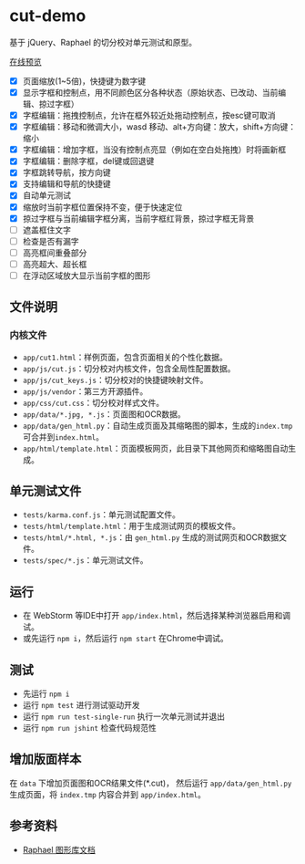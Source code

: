 # cut-demo

基于 jQuery、Raphael 的切分校对单元测试和原型。

[在线预览](http://ggbstudy.top/cut/)

- [x] 页面缩放(1~5倍)，快捷键为数字键
- [x] 显示字框和控制点，用不同颜色区分各种状态（原始状态、已改动、当前编辑、掠过字框）
- [x] 字框编辑：拖拽控制点，允许在框外较近处拖动控制点，按esc键可取消
- [x] 字框编辑：移动和微调大小，wasd 移动、alt+方向键：放大，shift+方向键：缩小
- [x] 字框编辑：增加字框，当没有控制点亮显（例如在空白处拖拽）时将画新框
- [x] 字框编辑：删除字框，del键或回退键
- [x] 字框跳转导航，按方向键
- [x] 支持编辑和导航的快捷键
- [x] 自动单元测试
- [x] 缩放时当前字框位置保持不变，便于快速定位
- [x] 掠过字框与当前编辑字框分离，当前字框红背景，掠过字框无背景
- [ ] 遮盖框住文字
- [ ] 检查是否有漏字
- [ ] 高亮框间重叠部分
- [ ] 高亮超大、超长框
- [ ] 在浮动区域放大显示当前字框的图形

## 文件说明

### 内核文件

- `app/cut1.html`：样例页面，包含页面相关的个性化数据。
- `app/js/cut.js`：切分校对内核文件，包含全局性配置数据。
- `app/js/cut_keys.js`：切分校对的快捷键映射文件。
- `app/js/vendor`：第三方开源插件。
- `app/css/cut.css`：切分校对样式文件。
- `app/data/*.jpg, *.js`：页面图和OCR数据。
- `app/data/gen_html.py`：自动生成页面及其缩略图的脚本，生成的`index.tmp` 可合并到`index.html`。
- `app/html/template.html`：页面模板网页，此目录下其他网页和缩略图自动生成。

## 单元测试文件

- `tests/karma.conf.js`：单元测试配置文件。
- `tests/html/template.html`：用于生成测试网页的模板文件。
- `tests/html/*.html, *.js`：由 `gen_html.py` 生成的测试网页和OCR数据文件。
- `tests/spec/*.js`：单元测试文件。

## 运行

- 在 WebStorm 等IDE中打开 `app/index.html`，然后选择某种浏览器启用和调试。
- 或先运行 `npm i`，然后运行 `npm start` 在Chrome中调试。

## 测试

- 先运行 `npm i`
- 运行 `npm test` 进行测试驱动开发
- 运行 `npm run test-single-run` 执行一次单元测试并退出
- 运行 `npm run jshint` 检查代码规范性

## 增加版面样本

在 `data` 下增加页面图和OCR结果文件(*.cut)，
然后运行 `app/data/gen_html.py` 生成页面，将 `index.tmp` 内容合并到 `app/index.html`。

## 参考资料

- [Raphael 图形库文档](http://dmitrybaranovskiy.github.io/raphael/reference.html)
